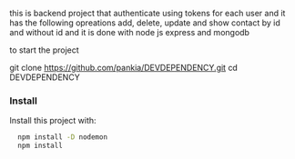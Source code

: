 this is backend project that authenticate using tokens for each user and it has the following opreations add, delete, update and show contact by id and without id and it is done with node js express and mongodb

to start the project

git clone https://github.com/pankia/DEVDEPENDENCY.git
cd DEVDEPENDENCY


### Install

Install this project with:

```sh
  npm install -D nodemon
  npm install
